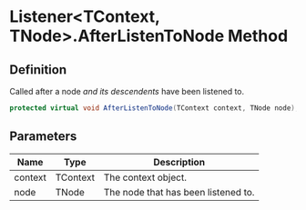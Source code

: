 # Listener&lt;TContext, TNode&gt;.AfterListenToNode Method
## Definition

Called after a node *and its descendents* have been listened to.

```c#
protected virtual void AfterListenToNode(TContext context, TNode node);
```

## Parameters

| Name | Type | Description |
| ---- | ---- | ----------- |
| context | TContext | The context object. |
| node | TNode | The node that has been listened to. |

